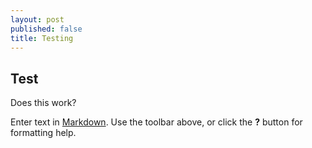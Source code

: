 ```yaml
---
layout: post
published: false
title: Testing
---
```

## Test

Does this work?

Enter text in [Markdown](http://daringfireball.net/projects/markdown/). Use the toolbar above, or click the **?** button for formatting help.
